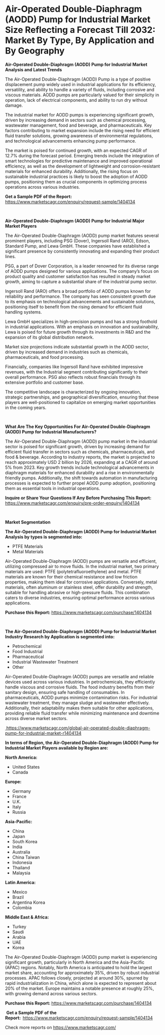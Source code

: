 <p><h1>Air-Operated Double-Diaphragm (AODD) Pump for Industrial Market Size Reflecting a Forecast Till 2032: Market By Type, By Application and By Geography</h1></p><p><strong>Air-Operated Double-Diaphragm (AODD) Pump for Industrial Market Analysis and Latest Trends</strong></p>
<p><p>The Air-Operated Double-Diaphragm (AODD) Pump is a type of positive displacement pump widely used in industrial applications for its efficiency, versatility, and ability to handle a variety of fluids, including corrosive and viscous materials. AODD pumps are particularly valued for their simplicity in operation, lack of electrical components, and ability to run dry without damage.</p><p>The industrial market for AODD pumps is experiencing significant growth, driven by increasing demand in sectors such as chemical processing, wastewater management, food and beverage, and pharmaceuticals. Key factors contributing to market expansion include the rising need for efficient fluid transfer solutions, growing awareness of environmental regulations, and technological advancements enhancing pump performance.</p><p>The market is poised for continued growth, with an expected CAGR of 12.7% during the forecast period. Emerging trends include the integration of smart technologies for predictive maintenance and improved operational efficiency, as well as the development of lightweight and corrosion-resistant materials for enhanced durability. Additionally, the rising focus on sustainable industrial practices is likely to boost the adoption of AODD pumps, positioning them as crucial components in optimizing process operations across various industries.</p></p>
<p><strong>Get a Sample PDF of the Report:&nbsp;</strong> <a href="https://www.marketscagr.com/enquiry/request-sample/1404134?utm_campaign=1944&utm_medium=2&utm_source=Github&utm_content=ia&utm_term=13012025&utm_id=air-operated-double-diaphragm-aodd-pump-for-industrial">https://www.marketscagr.com/enquiry/request-sample/1404134</a></p>
<p>&nbsp;</p>
<p><strong>Air-Operated Double-Diaphragm (AODD) Pump for Industrial Major Market Players</strong></p>
<p><p>The Air-Operated Double-Diaphragm (AODD) pump market features several prominent players, including PSG (Dover), Ingersoll Rand (ARO), Edson, Standard Pump, and Lewa GmbH. These companies have established a significant presence by consistently innovating and expanding their product lines.</p><p>PSG, a part of Dover Corporation, is a leader renowned for its diverse range of AODD pumps designed for various applications. The company’s focus on product quality and customer satisfaction has resulted in steady market growth, aiming to capture a substantial share of the industrial pump sector.</p><p>Ingersoll Rand (ARO) offers a broad portfolio of AODD pumps known for reliability and performance. The company has seen consistent growth due to its emphasis on technological advancements and sustainable solutions, positioning itself to benefit from the rising demand for efficient fluid handling systems.</p><p>Lewa GmbH specializes in high-precision pumps and has a strong foothold in industrial applications. With an emphasis on innovation and sustainability, Lewa is poised for future growth through its investments in R&D and the expansion of its global distribution network.</p><p>Market size projections indicate substantial growth in the AODD sector, driven by increased demand in industries such as chemicals, pharmaceuticals, and food processing. </p><p>Financially, companies like Ingersoll Rand have exhibited impressive revenues, with the Industrial segment contributing significantly to their overall performance. PSG also reflects robust financials through its extensive portfolio and customer base. </p><p>The competitive landscape is characterized by ongoing innovation, strategic partnerships, and geographical diversification, ensuring that these players are well-positioned to capitalize on emerging market opportunities in the coming years.</p></p>
<p>&nbsp;</p>
<p><strong>What Are The Key Opportunities For Air-Operated Double-Diaphragm (AODD) Pump for Industrial Manufacturers?</strong></p>
<p><p>The Air-Operated Double-Diaphragm (AODD) pump market in the industrial sector is poised for significant growth, driven by increasing demand for efficient fluid transfer in sectors such as chemicals, pharmaceuticals, and food & beverage. According to industry reports, the market is projected to reach approximately USD 2 billion by 2026, expanding at a CAGR of around 5% from 2023. Key growth trends include technological advancements in diaphragm materials for enhanced durability and a rise in environmentally friendly pumps. Additionally, the shift towards automation in manufacturing processes is expected to further propel AODD pump adoption, positioning them as essential tools in industrial operations.</p></p>
<p><strong>Inquire or Share Your Questions If Any Before Purchasing This Report:</strong> <a href="https://www.marketscagr.com/enquiry/pre-order-enquiry/1404134?utm_campaign=1944&utm_medium=2&utm_source=Github&utm_content=ia&utm_term=13012025&utm_id=air-operated-double-diaphragm-aodd-pump-for-industrial">https://www.marketscagr.com/enquiry/pre-order-enquiry/1404134</a></p>
<p>&nbsp;</p>
<p><strong>Market Segmentation</strong></p>
<p><strong>The Air-Operated Double-Diaphragm (AODD) Pump for Industrial Market Analysis by types is segmented into:</strong></p>
<p><ul><li>PTFE Materials</li><li>Metal Materials</li></ul></p>
<p><p>Air-Operated Double-Diaphragm (AODD) pumps are versatile and efficient, utilizing compressed air to move fluids. In the industrial market, two primary materials are used: PTFE (polytetrafluoroethylene) and metal. PTFE materials are known for their chemical resistance and low friction properties, making them ideal for corrosive applications. Conversely, metal materials, often aluminum or stainless steel, offer durability and strength, suitable for handling abrasive or high-pressure fluids. This combination caters to diverse industries, ensuring optimal performance across various applications.</p></p>
<p><strong>Purchase this Report:&nbsp;</strong><a href="https://www.marketscagr.com/purchase/1404134?utm_campaign=1944&utm_medium=2&utm_source=Github&utm_content=ia&utm_term=13012025&utm_id=air-operated-double-diaphragm-aodd-pump-for-industrial">https://www.marketscagr.com/purchase/1404134</a></p>
<p>&nbsp;</p>
<p><strong>The Air-Operated Double-Diaphragm (AODD) Pump for Industrial Market Industry Research by Application is segmented into:</strong></p>
<p><ul><li>Petrochemical</li><li>Food Industrial</li><li>Pharmaceutical</li><li>Industrial Wastewater Treatment</li><li>Other</li></ul></p>
<p><p>Air-Operated Double-Diaphragm (AODD) pumps are versatile and reliable devices used across various industries. In petrochemicals, they efficiently handle viscous and corrosive fluids. The food industry benefits from their sanitary design, ensuring safe handling of consumables. In pharmaceuticals, AODD pumps minimize contamination risks. For industrial wastewater treatment, they manage sludge and wastewater effectively. Additionally, their adaptability makes them suitable for other applications, providing reliable fluid transfer while minimizing maintenance and downtime across diverse market sectors.</p></p>
<p><a href="https://www.marketscagr.com/global-air-operated-double-diaphragm-pump-for-industrial-market-r1404134?utm_campaign=1944&utm_medium=2&utm_source=Github&utm_content=ia&utm_term=13012025&utm_id=air-operated-double-diaphragm-aodd-pump-for-industrial">&nbsp;https://www.marketscagr.com/global-air-operated-double-diaphragm-pump-for-industrial-market-r1404134</a></p>
<p><strong>In terms of Region, the Air-Operated Double-Diaphragm (AODD) Pump for Industrial Market Players available by Region are:</strong></p>
<p>
    <p> <strong> North America: </strong>
        <ul>
            <li>United States</li>
            <li>Canada</li>
        </ul>
        </p> 
    <p> <strong> Europe: </strong>
        <ul>
            <li>Germany</li>
            <li>France</li>
            <li>U.K.</li>
            <li>Italy</li>
            <li>Russia</li>
        </ul>
        </p> 
    <p> <strong> Asia-Pacific: </strong>
        <ul>
            <li>China</li>
            <li>Japan</li>
            <li>South Korea</li>
            <li>India</li>
            <li>Australia</li>
            <li>China Taiwan</li>
            <li>Indonesia</li>
            <li>Thailand</li>
            <li>Malaysia</li>
        </ul>
        </p> 
    <p> <strong> Latin America: </strong>
        <ul>
            <li>Mexico</li>
            <li>Brazil</li>
            <li>Argentina Korea</li>
            <li>Colombia</li>
        </ul>
        </p> 
    <p> <strong> Middle East & Africa: </strong>
        <ul>
            <li>Turkey</li>
            <li>Saudi</li>
            <li>Arabia</li>
            <li>UAE</li>
            <li>Korea</li>
        </ul>
    </p>
    </p>
<p><p>The Air-Operated Double-Diaphragm (AODD) pump market is experiencing significant growth, particularly in North America and the Asia-Pacific (APAC) regions. Notably, North America is anticipated to hold the largest market share, accounting for approximately 35%, driven by robust industrial processes. APAC follows closely, projected at around 30%, spurred by rapid industrialization in China, which alone is expected to represent about 20% of the market. Europe maintains a notable presence at roughly 25%, with growing demand across various sectors.</p></p>
<p><strong>Purchase this Report: </strong><a href="https://www.marketscagr.com/purchase/1404134?utm_campaign=1944&utm_medium=2&utm_source=Github&utm_content=ia&utm_term=13012025&utm_id=air-operated-double-diaphragm-aodd-pump-for-industrial">https://www.marketscagr.com/purchase/1404134</a></p>
<p>&nbsp;<strong>Get a Sample PDF of the Report:&nbsp;&nbsp;</strong><a href="https://www.marketscagr.com/enquiry/request-sample/1404134?utm_campaign=1944&utm_medium=2&utm_source=Github&utm_content=ia&utm_term=13012025&utm_id=air-operated-double-diaphragm-aodd-pump-for-industrial">https://www.marketscagr.com/enquiry/request-sample/1404134</a></p>
<p><strong></strong></p>
<p>Check more reports on <a href="https://www.marketscagr.com/?utm_campaign=1944&utm_medium=2&utm_source=Github&utm_content=ia&utm_term=13012025&utm_id=air-operated-double-diaphragm-aodd-pump-for-industrial">https://www.marketscagr.com/</a></p>